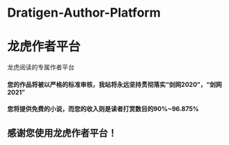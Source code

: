 # Dratigen-Author-Platform
# 龙虎作者平台
龙虎阅读的专属作者平台  
#### 您的作品将被以严格的标准审核，我站将永远坚持贯彻落实“剑网2020”，“剑网2021”  
#### 您将提供免费的小说，而您的收入则是读者打赏数目的90%~96.875%
## 感谢您使用龙虎作者平台！
